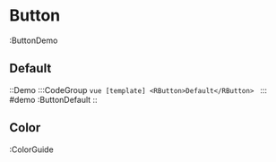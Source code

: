 # Button

:ButtonDemo

## Default

::Demo
  :::CodeGroup
    ```vue [template]
      <RButton>Default</RButton>
    ```
  :::
#demo
  :ButtonDefault
::

## Color

:ColorGuide